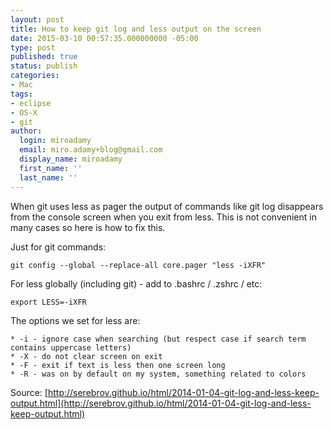```yaml
---
layout: post
title: How to keep git log and less output on the screen
date: 2015-03-10 00:57:35.000000000 -05:00
type: post
published: true
status: publish
categories:
- Mac
tags:
- eclipse
- OS-X
- git
author:
  login: miroadamy
  email: miro.adamy+blog@gmail.com
  display_name: miroadamy
  first_name: ''
  last_name: ''
---
```


When git uses less as pager the output of commands like git log disappears from the console screen when you exit from less. This is not convenient in many cases so here is how to fix this.

Just for git commands:

```
git config --global --replace-all core.pager "less -iXFR"
```

For less globally (including git) - add to .bashrc / .zshrc / etc:

```
export LESS=-iXFR
```


The options we set for less are:

```
* -i - ignore case when searching (but respect case if search term contains uppercase letters)
* -X - do not clear screen on exit
* -F - exit if text is less then one screen long
* -R - was on by default on my system, something related to colors
```

Source: [http://serebrov.github.io/html/2014-01-04-git-log-and-less-keep-output.html](http://serebrov.github.io/html/2014-01-04-git-log-and-less-keep-output.html)


